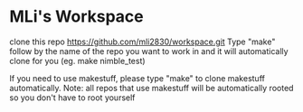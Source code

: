 # MLi's Workspace 

clone this repo https://github.com/mli2830/workspace.git
Type "make" follow by the name of the repo you want to work in and it will automatically clone for you
(eg. make nimble_test)

If you need to use makestuff, please type "make" to clone makestuff automatically. Note: all repos that use makestuff will be automatically rooted so you don't have to root yourself  